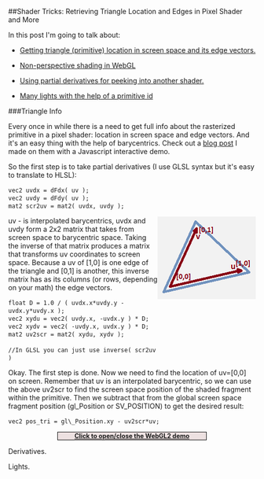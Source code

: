
##Shader Tricks: Retrieving Triangle Location and Edges in Pixel Shader and More

  In this post I'm going to talk about:

  * [Getting triangle (primitive) location in screen space and its edge vectors.][a]

  * [Non-perspective shading in WebGL][d]

  * [Using partial derivatives for peeking into another shader.][b]

  * [Many lights with the help of a primitive id][c]

<!-- end list -->

  <a name="triangle"></a>

###Triangle Info

  Every once in while there is a need to get full info about the rasterized primitive in a pixel
  shader: location in screen space and edge vectors. And it's an easy thing with the help of 
  barycentrics. Check out a [blog post][bar] I made on them with a Javascript interactive demo.

  So the first step is to take partial derivatives (I use GLSL syntax but it's easy to translate
  to HLSL):

    vec2 uvdx = dFdx( uv );
    vec2 uvdy = dFdy( uv );
    mat2 scr2uv = mat2( uvdx, uvdy );

  <img src="images/barycentric-small.png" align="right"/>

  uv - is interpolated barycentrics, uvdx and uvdy form a 2x2 matrix that takes from screen space
  to barycentric space. Taking the inverse of that matrix produces a matrix that transforms uv
  coordinates to screen space. Because a uv of [1,0] is one edge of the triangle and [0,1] is 
  another, this inverse matrix has as its columns (or rows, depending on your math) the edge
  vectors. 


    float D = 1.0 / ( uvdx.x*uvdy.y - uvdx.y*uvdy.x );
    vec2 xydu = vec2( uvdy.x, -uvdx.y ) * D;
    vec2 xydv = vec2( -uvdy.x, uvdx.y ) * D;
    mat2 uv2scr = mat2( xydu, xydv );

    //In GLSL you can just use inverse( scr2uv )

  Okay. The first step is done. Now we need to find the location of uv=[0,0] on screen. Remember
  that uv is an interpolated barycentric, so we can use the above uv2scr to find the screen space
  position of the shaded fragment within the primitive. Then we subtract that from the global 
  screen space fragment position (gl\_Position or SV\_POSITION) to get the desired result:

    vec2 pos_tri = gl\_Position.xy - uv2scr*uv;

<div class="demo" style="clear:both;width:60%">
  <a href="javascript: void(0)" onclick="demo(0)">Click to open/close the WebGL2 demo</a>
</div>

<div class="shader" id="shader0" js="" fn="" style="width: 60%; display: none">
<ul><li class="canvas">Canvas</li><li class="vs">VS</li><li class="ps">PS</li></ul>
<canvas class="canvas"></canvas>
<textarea class="vs" spellcheck="false">
#version 300 es
layout(location=0) in vec2 v_in;
layout(location=1) in vec2 uv_in;
out vec2 uv;
uniform float t;
void main() {
  uv = v_in;
  gl_Position = vec4( vec2( 2.0 * v_in - 1.0 ), 0, 1 );
}
</textarea>
<textarea class="ps" spellcheck="false">
#version 300 es
precision highp float;
in vec2 uv;
uniform float t;
layout(location=0) out vec4 C;
void main() {
  C = vec4( uv.x, uv.y, 1.-uv.x-uv.y, 1 );
}
</textarea>
<button class="reload">Reload</button>
<button class="log">Log</button>
<button class="pause">Pause</button>
</div>


  <a name="derivatives"></a>

  Derivatives.

  <a name="lights"></a>

  Lights.

<div>
  <script src="js/webgl-quad.js"></script>
  <script src="js/webgl.js"></script>
  <script>
    var demo_flag = [0,0,0];
    var demo_js = ["webgl/shader-tricks0.js","",""];
    var demo_div = ["shader0","shader1","shader3"];

    function demo(n) {

      if( ! demo_flag[n] ) {
        demo_flag[n] = 1;
        var c = document.querySelector( "div#" + demo_div[n] );
        c.style.display = 'block';
        run_shader( demo_div[n] );
      } else {
        demo_flag[n] = 0;
        stop_shader( demo_div[n] );
        var c = document.querySelector( "div#" + demo_div[n] );
        c.style.display = 'none';
      }

      return undefined;
    }
  </script>

  <style>
    div.demo {
      text-align: center;
      border:1px solid black;
      margin: 10px auto;
      background-color: #ede1e1;
      font-size: 90%;
      font-weight: bold;
    }
  </style>
</div>

  [a]: #triangle
  [b]: #derivatives
  [c]: #lights
  [d]: #noperspective
  [bar]: barycentric.html "Barycentric Coordinates"


